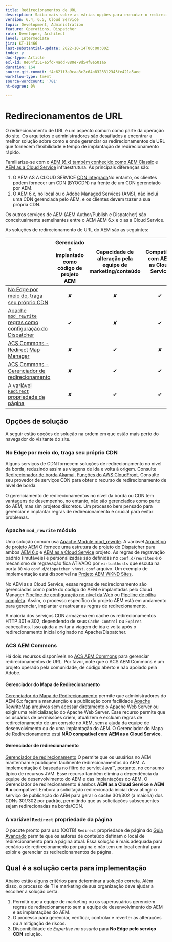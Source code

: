 ```yaml
---
title: Redirecionamentos de URL
description: Saiba mais sobre as várias opções para executar o redirecionamento de URL no AEM.
version: 6.4, 6.5, Cloud Service
topic: Development, Administration
feature: Operations, Dispatcher
role: Developer, Architect
level: Intermediate
jira: KT-11466
last-substantial-update: 2022-10-14T00:00:00Z
index: y
doc-type: Article
exl-id: 8e64f251-e5fd-4add-880e-9d54f8e501a6
duration: 164
source-git-commit: f4c621f3a9caa8c2c64b8323312343fe421a5aee
workflow-type: tm+mt
source-wordcount: '781'
ht-degree: 0%

---
```


# Redirecionamentos de URL

O redirecionamento de URL é um aspecto comum como parte da operação do site. Os arquitetos e administradores são desafiados a encontrar a melhor solução sobre como e onde gerenciar os redirecionamentos de URL que fornecem flexibilidade e tempo de implantação de redirecionamento rápido.

Familiarize-se com o [AEM (6.x) também conhecido como AEM Classic](https://experienceleague.adobe.com/docs/experience-manager-learn/dispatcher-tutorial/chapter-2.html#the-%E2%80%9Clegacy%E2%80%9D-setup) e [AEM as a Cloud Service](https://experienceleague.adobe.com/docs/experience-manager-cloud-service/content/overview/architecture.html#runtime-architecture) infraestrutura. As principais diferenças são:

1. O AEM AS A CLOUD SERVICE [CDN integrada](https://experienceleague.adobe.com/docs/experience-manager-cloud-service/content/implementing/content-delivery/cdn.html)No entanto, os clientes podem fornecer um CDN (BYOCDN) na frente de um CDN gerenciado por AEM.
1. O AEM 6.x, no local ou o Adobe Managed Services (AMS), não inclui uma CDN gerenciada pelo AEM, e os clientes devem trazer a sua própria CDN.

Os outros serviços de AEM (AEM Author/Publish e Dispatcher) são conceitualmente semelhantes entre o AEM AEM 6.x e o as a Cloud Service.

As soluções de redirecionamento de URL do AEM são as seguintes:

|                                                   | Gerenciado e implantado como código de projeto AEM | Capacidade de alteração pela equipe de marketing/conteúdo | Compatível com AEM as Cloud Service | Onde ocorre a execução do redirecionamento |
|---------------------------------------------------|:-----------------------:|:---------------------:|:---------------------:| :---------------------:|
| [No Edge por meio do, traga seu próprio CDN](#at-edge-via-bring-your-own-cdn) | ✘ | ✘ | ✔ | Edge/CDN |
| [Apache `mod_rewrite` regras como configuração do Dispatcher](#apache-mod_rewrite-module) | ✔ | ✘ | ✔ | Dispatcher |
| [ACS Commons - Redirect Map Manager](#redirect-map-manager) | ✘ | ✔ | ✘ | Dispatcher |
| [ACS Commons - Gerenciador de redirecionamento](#redirect-manager) | ✘ | ✔ | ✔ | AEM |
| [A variável `Redirect` propriedade da página](#the-redirect-page-property) | ✘ | ✔ | ✔ | AEM |


## Opções de solução

A seguir estão opções de solução na ordem em que estão mais perto do navegador do visitante do site.

### No Edge por meio do, traga seu próprio CDN

Alguns serviços de CDN fornecem soluções de redirecionamento no nível da borda, reduzindo assim as viagens de ida e volta à origem. Consulte [Redirecionador de borda Akamai](https://techdocs.akamai.com/cloudlets/docs/what-edge-redirector), [Funções do AWS CloudFront](https://docs.aws.amazon.com/AmazonCloudFront/latest/DeveloperGuide/cloudfront-functions.html). Consulte seu provedor de serviços CDN para obter o recurso de redirecionamento de nível de borda.

O gerenciamento de redirecionamentos no nível da borda ou CDN tem vantagens de desempenho, no entanto, não são gerenciados como parte do AEM, mas sim projetos discretos. Um processo bem pensado para gerenciar e implantar regras de redirecionamento é crucial para evitar problemas.


### Apache `mod_rewrite` módulo

Uma solução comum usa [Apache Module mod_rewrite](https://httpd.apache.org/docs/current/mod/mod_rewrite.html). A variável [Arquétipo de projeto AEM](https://github.com/adobe/aem-project-archetype) O fornece uma estrutura de projeto do Dispatcher para ambos [AEM 6.x](https://github.com/adobe/aem-project-archetype/tree/develop/src/main/archetype/dispatcher.ams#file-structure) e [AEM as a Cloud Service](https://github.com/adobe/aem-project-archetype/tree/develop/src/main/archetype/dispatcher.cloud#file-structure) projeto. As regras de regravação padrão (imutáveis) e personalizadas são definidas no `conf.d/rewrites` e o mecanismo de regravação fica ATIVADO por `virtualhosts` que escuta na porta `80` via `conf.d/dispatcher_vhost.conf` arquivo. Um exemplo de implementação está disponível na [Projeto AEM WKND Sites](https://github.com/adobe/aem-guides-wknd/tree/main/dispatcher/src/conf.d/rewrites).

No AEM as a Cloud Service, essas regras de redirecionamento são gerenciadas como parte do código do AEM e implantadas pelo Cloud Manager [Pipeline de configuração no nível da Web](https://experienceleague.adobe.com/docs/experience-manager-cloud-service/content/implementing/using-cloud-manager/cicd-pipelines/introduction-ci-cd-pipelines.html#web-tier-config-pipelines) ou [Pipeline de pilha completa](https://experienceleague.adobe.com/docs/experience-manager-cloud-service/content/implementing/using-cloud-manager/cicd-pipelines/introduction-ci-cd-pipelines.html#full-stack-pipeline). Assim, o processo específico do projeto AEM está em andamento para gerenciar, implantar e rastrear as regras de redirecionamento.

A maioria dos serviços CDN armazena em cache os redirecionamentos HTTP 301 e 302, dependendo de seus `Cache-Control` ou `Expires` cabeçalhos. Isso ajuda a evitar a viagem de ida e volta após o redirecionamento inicial originado no Apache/Dispatcher.


### ACS AEM Commons

Há dois recursos disponíveis no [ACS AEM Commons](https://adobe-consulting-services.github.io/acs-aem-commons/) para gerenciar redirecionamentos de URL. Por favor, note que o ACS AEM Commons é um projeto operado pela comunidade, de código aberto e não apoiado pela Adobe.

#### Gerenciador do Mapa de Redirecionamento

[Gerenciador do Mapa de Redirecionamento](https://adobe-consulting-services.github.io/acs-aem-commons/features/redirect-map-manager/index.html) permite que administradores do AEM 6.x façam a manutenção e a publicação com facilidade [Apache RewriteMap](https://httpd.apache.org/docs/2.4/rewrite/rewritemap.html) arquivos sem acessar diretamente o Apache Web Server ou exigir uma reinicialização do Apache Web Server. Esse recurso permite que os usuários de permissões criem, atualizem e excluam regras de redirecionamento de um console no AEM, sem a ajuda da equipe de desenvolvimento ou de uma implantação do AEM. O Gerenciador do Mapa de Redirecionamento está **NÃO compatível com AEM as a Cloud Service**.

#### Gerenciador de redirecionamento

[Gerenciador de redirecionamento](https://adobe-consulting-services.github.io/acs-aem-commons/features/redirect-manager/index.html) O permite que os usuários no AEM mantenham e publiquem facilmente redirecionamentos do AEM. A implementação é baseada no filtro de servlet Java™, portanto, no consumo típico de recursos JVM. Esse recurso também elimina a dependência da equipe de desenvolvimento do AEM e das implantações do AEM. O Gerenciador de redirecionamento é ambos **AEM as a Cloud Service** e **AEM 6.x** compatível. Embora a solicitação redirecionada inicial deva atingir o serviço de publicação do AEM para gerar o cache 301/302 (a maioria) dos CDNs 301/302 por padrão, permitindo que as solicitações subsequentes sejam redirecionadas na borda/CDN.

### A variável `Redirect` propriedade da página

O pacote pronto para uso (OOTB) `Redirect` propriedade de página do [Guia Avançado](https://experienceleague.adobe.com/docs/experience-manager-cloud-service/content/sites/authoring/fundamentals/page-properties.html#advanced) permite que os autores de conteúdo definam o local de redirecionamento para a página atual. Essa solução é mais adequada para cenários de redirecionamento por página e não tem um local central para exibir e gerenciar os redirecionamentos de página.

## Qual é a solução certa para implementação

Abaixo estão alguns critérios para determinar a solução correta. Além disso, o processo de TI e marketing de sua organização deve ajudar a escolher a solução certa.

1. Permitir que a equipe de marketing ou os superusuários gerenciem regras de redirecionamento sem a equipe de desenvolvimento do AEM e as implantações do AEM.
1. O processo para gerenciar, verificar, controlar e reverter as alterações ou a mitigação de riscos.
1. Disponibilidade de _Expertise no assunto_ para **No Edge pelo serviço CDN** solução.
